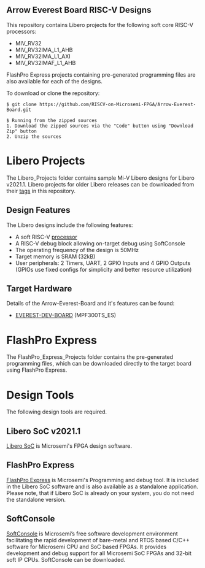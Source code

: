 ## Arrow Everest Board RISC-V Designs

This repository contains Libero projects for the following soft core RISC-V processors:
* MIV_RV32
* MIV_RV32IMA_L1_AHB
* MIV_RV32IMA_L1_AXI
* MIV_RV32IMAF_L1_AHB

FlashPro Express projects containing pre-generated programming files are also available for each of the designs.

To download or clone the repository:

    $ git clone https://github.com/RISCV-on-Microsemi-FPGA/Arrow-Everest-Board.git

    $ Running from the zipped sources
    1. Download the zipped sources via the "Code" button using "Download Zip" button
    2. Unzip the sources


# Libero Projects
The Libero_Projects folder contains sample Mi-V Libero designs for Libero v2021.1. Libero projects for older Libero releases can be downloaded from their [tags](https://github.com/RISCV-on-Microsemi-FPGA/Arrow-Everest-Board/releases) in this repository.

## Design Features
The Libero designs include the following features:
* A soft RISC-V [processor](https://github.com/RISCV-on-Microsemi-FPGA/CPUs)
* A RISC-V debug block allowing on-target debug using SoftConsole
* The operating frequency of the design is 50MHz
* Target memory is SRAM (32kB)
* User peripherals: 2 Timers, UART, 2 GPIO Inputs and 4 GPIO Outputs (GPIOs use fixed configs for simplicity and better resource utilization)

## Target Hardware
Details of the Arrow-Everest-Board and it's features can be found:
* [EVEREST-DEV-BOARD](https://www.microsemi.com/existing-parts/parts/143998) (MPF300TS_ES)

# FlashPro Express
The FlashPro_Express_Projects folder contains the pre-generated programming files, which can be downloaded directly to the target board using FlashPro Express.

# Design Tools
The following design tools are required.

## Libero SoC v2021.1
[Libero SoC](https://www.microsemi.com/products/fpga-soc/design-resources/design-software/libero-soc#downloads) is Microsemi's FPGA design software.

## FlashPro Express
[FlashPro Express](http://www.microsemi.com/products/fpga-soc/design-resources/programming/flashpro#software) is Microsemi's Programming and debug tool. It is included in the Libero SoC software and is also
available as a standalone application. Please note, that if Libero SoC is already on your system, you do not need
the standalone version.

## SoftConsole
[SoftConsole](https://www.microsemi.com/product-directory/design-tools/4879-softconsole) is Microsemi’s free software development environment facilitating the rapid development of bare-metal and RTOS based C/C++ software for Microsemi CPU and SoC based FPGAs. It provides development and debug support for all Microsemi SoC FPGAs and 32-bit soft IP CPUs. SoftConsole can be downloaded.
